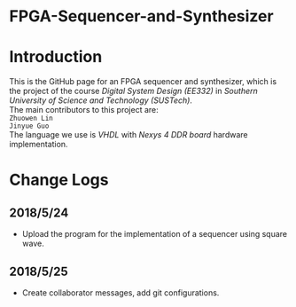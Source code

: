 # FPGA-Sequencer-and-Synthesizer

Introduction
=
This is the GitHub page for an FPGA sequencer and synthesizer, which is the project of the course *Digital System Design (EE332)* in *Southern University of Science and Technology (SUSTech)*. <br>
The main contributors to this project are:<br>`Zhuowen Lin`<br>`Jinyue Guo`<br>
The language we use is *VHDL* with *Nexys 4 DDR board* hardware implementation.

Change Logs
=
2018/5/24
-
* Upload the program for the implementation of a sequencer using square wave.

2018/5/25
-
* Create collaborator messages, add git configurations.
